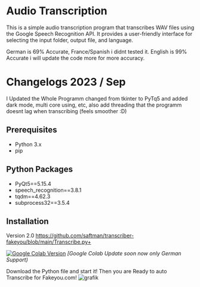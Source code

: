 # Audio Transcription

This is a simple audio transcription program that transcribes WAV files using the Google Speech Recognition API. It provides a user-friendly interface for selecting the input folder, output file, and language.

German is 69% Accurate, France/Spanish i didnt tested it.
English is 99% Accurate i will update the code more for more accuracy.

# Changelogs 2023 / Sep
I Updated the Whole Programm changed from tkinter to PyTq5 and added dark mode, multi core using, etc, also add threading that the programm doesnt lag when transcribing (feels smoother :D)


## Prerequisites

- Python 3.x
- pip

## Python Packages
- PyQt5==5.15.4
- speech_recognition==3.8.1
- tqdm==4.62.3
- subprocess32==3.5.4


## Installation
Version 2.0
  https://github.com/saftman/transcriber-fakeyou/blob/main/Transcribe.py+
  
[![Google Colab Version](https://colab.research.google.com/assets/colab-badge.svg)](https://colab.research.google.com/drive/124-eTGcOlsOdJbJRiC4AJ1VHn_ljf0Zg?usp=sharing) 
 *[Google Colab Update soon now only German Support)*





Download the Python file and start it! Then you are Ready to auto Transcribe for Fakeyou.com!
![grafik](https://i.ibb.co/HDGXTNY/grafik.png)
